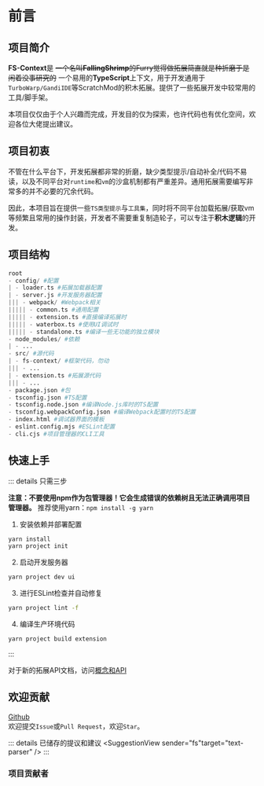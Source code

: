 # 前言

## 项目简介

**FS-Context**是 ~~一个名叫**FallingShrimp**的Furry觉得做拓展简直就是种折磨于是闲着没事研究的~~ 一个易用的**TypeScript**上下文，用于开发通用于`TurboWarp/GandiIDE`等ScratchMod的积木拓展。提供了一些拓展开发中较常用的工具/脚手架。

本项目仅仅由于个人兴趣而完成，开发目的仅为探索，也许代码也有优化空间，欢迎各位大佬提出建议。

## 项目初衷

不管在什么平台下，开发拓展都非常的折磨，缺少类型提示/自动补全/代码不易读，以及不同平台对`runtime`和`vm`的沙盒机制都有严重差异。通用拓展需要编写非常多的并不必要的冗余代码。

因此，本项目旨在提供一些`TS类型提示`与`工具集`，同时将不同平台加载拓展/获取vm等频繁且常用的操作封装，开发者不需要重复制造轮子，可以专注于**积木逻辑**的开发。

## 项目结构

```python
root
- config/ #配置
| - loader.ts #拓展加载器配置
| - server.js #开发服务器配置
||| - webpack/ #Webpack相关
||||| - common.ts #通用配置
||||| - extension.ts #直接编译拓展时
||||| - waterbox.ts #使用UI调试时
||||| - standalone.ts #编译一些无功能的独立模块
- node_modules/ #依赖
| - ...
- src/ #源代码
| - fs-context/ #框架代码，勿动
||| - ...
| - extension.ts #拓展源代码
||| - ...
- package.json #包
- tsconfig.json #TS配置
- tsconfig.node.json #编译Node.js库时的TS配置
- tsconfig.webpackConfig.json #编译Webpack配置时的TS配置
- index.html #调试器界面的模板
- eslint.config.mjs #ESLint配置
- cli.cjs #项目管理器的CLI工具
```

## 快速上手

::: details 只需三步

**注意：不要使用npm作为包管理器！它会生成错误的依赖树且无法正确调用项目管理器。**
推荐使用yarn：`npm install -g yarn`

1. 安装依赖并部署配置
```bash
yarn install
yarn project init
```

2. 启动开发服务器
```bash
yarn project dev ui
```

3. 进行ESLint检查并自动修复
```bash
yarn project lint -f
```

4. 编译生产环境代码
```bash
yarn project build extension
```

:::

对于新的拓展API文档，访问[概念和API](./guide)

## 欢迎贡献

[Github](https://github.com/Rundll86/fs-context)  
欢迎提交`Issue`或`Pull Request`，欢迎`Star`。

::: details 已储存的提议和建议
<SuggestionView sender="fr" target="block-decorator" />
<SuggestionView sender="fs"target="text-parser" />
<SuggestionView sender="mbd" target="eslint-support" />
<SuggestionView sender="fs" target="arg-loader" />
<SuggestionView sender="mbd" target="rest-args" />
<SuggestionView sender="fs" target="overload-by-rest" />
:::

### 项目贡献者

<Collaborator user="fs" />
<Collaborator user="fr" />
<Collaborator user="ce" />
<Collaborator user="mbd" />